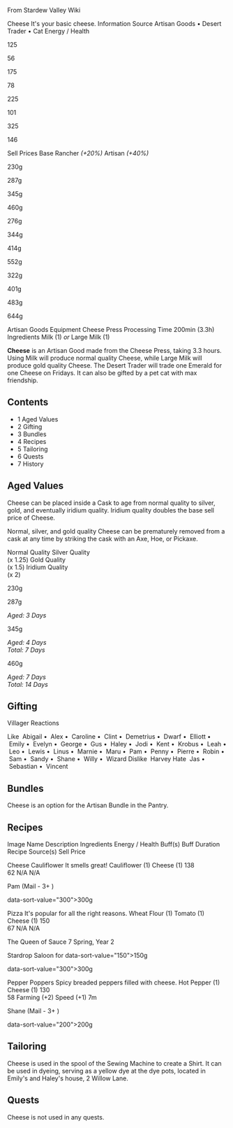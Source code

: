 From Stardew Valley Wiki

Cheese It's your basic cheese. Information Source Artisan Goods • Desert Trader • Cat Energy / Health

125

56

175

78

225

101

325

146

Sell Prices Base Rancher *(+20%)* Artisan *(+40%)*

230g

287g

345g

460g

276g

344g

414g

552g

322g

401g

483g

644g

Artisan Goods Equipment Cheese Press Processing Time 200min (3.3h) Ingredients Milk (1) *or* Large Milk (1)

**Cheese** is an Artisan Good made from the Cheese Press, taking 3.3 hours. Using Milk will produce normal quality Cheese, while Large Milk will produce gold quality Cheese. The Desert Trader will trade one Emerald for one Cheese on Fridays. It can also be gifted by a pet cat with max friendship.

## Contents

- 1 Aged Values
- 2 Gifting
- 3 Bundles
- 4 Recipes
- 5 Tailoring
- 6 Quests
- 7 History

## Aged Values

Cheese can be placed inside a Cask to age from normal quality to silver, gold, and eventually iridium quality. Iridium quality doubles the base sell price of Cheese.

Normal, silver, and gold quality Cheese can be prematurely removed from a cask at any time by striking the cask with an Axe, Hoe, or Pickaxe.

Normal Quality Silver Quality  
(x 1.25) Gold Quality  
(x 1.5) Iridium Quality  
(x 2)

230g

287g

*Aged: 3 Days*

345g

*Aged: 4 Days*  
*Total: 7 Days*

460g

*Aged: 7 Days*  
*Total: 14 Days*

## Gifting

Villager Reactions

Like  Abigail •  Alex •  Caroline •  Clint •  Demetrius •  Dwarf •  Elliott •  Emily •  Evelyn •  George •  Gus •  Haley •  Jodi •  Kent •  Krobus •  Leah •  Leo •  Lewis •  Linus •  Marnie •  Maru •  Pam •  Penny •  Pierre •  Robin •  Sam •  Sandy •  Shane •  Willy •  Wizard Dislike  Harvey Hate  Jas •  Sebastian •  Vincent

## Bundles

Cheese is an option for the Artisan Bundle in the Pantry.

## Recipes

Image Name Description Ingredients Energy / Health Buff(s) Buff Duration Recipe Source(s) Sell Price

Cheese Cauliflower It smells great! Cauliflower (1) Cheese (1) 138  
62 N/A N/A

Pam (Mail - 3+ )

data-sort-value="300"&gt;300g

Pizza It's popular for all the right reasons. Wheat Flour (1) Tomato (1) Cheese (1) 150  
67 N/A N/A

The Queen of Sauce 7 Spring, Year 2

Stardrop Saloon for data-sort-value="150"&gt;150g

data-sort-value="300"&gt;300g

Pepper Poppers Spicy breaded peppers filled with cheese. Hot Pepper (1) Cheese (1) 130  
58 Farming (+2) Speed (+1) 7m

Shane (Mail - 3+ )

data-sort-value="200"&gt;200g

## Tailoring

Cheese is used in the spool of the Sewing Machine to create a Shirt. It can be used in dyeing, serving as a yellow dye at the dye pots, located in Emily's and Haley's house, 2 Willow Lane.

## Quests

Cheese is not used in any quests.